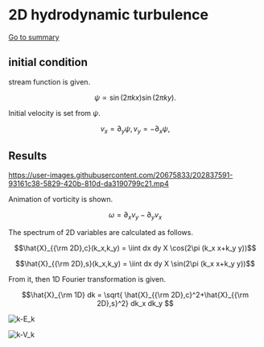 # 2D hydrodynamic turbulence

[Go to summary](./README.md)  

## initial condition
stream function is given.

$$ \psi \propto \sin(2\pi k x)\sin(2\pi k y).$$

Initial velocity is set from $\psi$.

$$ v_x = \partial_y \psi, v_y = -\partial_x \psi, $$


## Results

https://user-images.githubusercontent.com/20675833/202837591-93161c38-5829-420b-810d-da3190799c21.mp4

Animation of vorticity is shown.

$$ \omega =  \partial_x v_y - \partial_y v_x $$

The spectrum of 2D variables are calculated as follows.

$$\hat{X}_{{\rm 2D},c}(k_x,k_y) = \iint dx dy X \cos(2\pi (k_x x+k_y y))$$

$$\hat{X}_{{\rm 2D},s}(k_x,k_y) = \iint dx dy X \sin(2\pi (k_x x+k_y y))$$

From it, then 1D Fourier transformation is given.

$$\hat{X}_{\rm 1D} dk = \sqrt{ \hat{X}_{{\rm 2D},c}^2+\hat{X}_{{\rm 2D},s}^2} dk_x dk_y $$



![k-E_k](https://user-images.githubusercontent.com/20675833/202852849-9acb138b-085e-490a-b166-75b8d98fb3d4.png)

![k-V_k](https://user-images.githubusercontent.com/20675833/202852852-4ae2517c-b293-46d9-bdaf-b6d87c0ac2e8.png)

